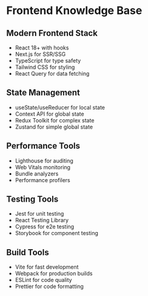 # Frontend Knowledge Base

## Modern Frontend Stack
- React 18+ with hooks
- Next.js for SSR/SSG
- TypeScript for type safety
- Tailwind CSS for styling
- React Query for data fetching

## State Management
- useState/useReducer for local state
- Context API for global state
- Redux Toolkit for complex state
- Zustand for simple global state

## Performance Tools
- Lighthouse for auditing
- Web Vitals monitoring
- Bundle analyzers
- Performance profilers

## Testing Tools
- Jest for unit testing
- React Testing Library
- Cypress for e2e testing
- Storybook for component testing

## Build Tools
- Vite for fast development
- Webpack for production builds
- ESLint for code quality
- Prettier for code formatting
